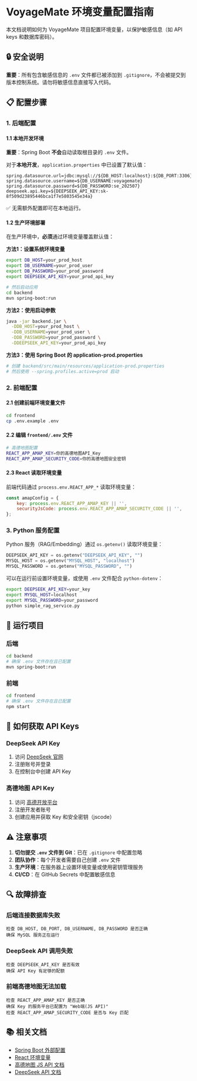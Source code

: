 # VoyageMate 环境变量配置指南

本文档说明如何为 VoyageMate 项目配置环境变量，以保护敏感信息（如 API keys 和数据库密码）。

## 🔒 安全说明

**重要**：所有包含敏感信息的 `.env` 文件都已被添加到 `.gitignore`，不会被提交到版本控制系统。请勿将敏感信息直接写入代码。

## 📋 配置步骤

### 1. 后端配置

#### 1.1 本地开发环境

**重要**：Spring Boot **不会**自动读取根目录的 `.env` 文件。

对于**本地开发**，`application.properties` 中已设置了默认值：

```properties
spring.datasource.url=jdbc:mysql://${DB_HOST:localhost}:${DB_PORT:3306}/${DB_NAME:voyagemate}?...
spring.datasource.username=${DB_USERNAME:voyagemate}
spring.datasource.password=${DB_PASSWORD:se_202507}
deepseek.api.key=${DEEPSEEK_API_KEY:sk-8f509d23895446bca1f7e5803545e34a}
```

✅ 无需额外配置即可在本地运行。

#### 1.2 生产环境部署

在生产环境中，**必须**通过环境变量覆盖默认值：

**方法1：设置系统环境变量**
```bash
export DB_HOST=your_prod_host
export DB_USERNAME=your_prod_user
export DB_PASSWORD=your_prod_password
export DEEPSEEK_API_KEY=your_prod_api_key

# 然后启动应用
cd backend
mvn spring-boot:run
```

**方法2：使用启动参数**
```bash
java -jar backend.jar \
  -DDB_HOST=your_prod_host \
  -DDB_USERNAME=your_prod_user \
  -DDB_PASSWORD=your_prod_password \
  -DDEEPSEEK_API_KEY=your_prod_api_key
```

**方法3：使用 Spring Boot 的 application-prod.properties**
```bash
# 创建 backend/src/main/resources/application-prod.properties
# 然后使用 --spring.profiles.active=prod 启动
```

### 2. 前端配置

#### 2.1 创建前端环境变量文件

```bash
cd frontend
cp .env.example .env
```

#### 2.2 编辑 `frontend/.env` 文件

```bash
# 高德地图配置
REACT_APP_AMAP_KEY=你的高德地图API_Key
REACT_APP_AMAP_SECURITY_CODE=你的高德地图安全密钥
```

#### 2.3 React 读取环境变量

前端代码通过 `process.env.REACT_APP_*` 读取环境变量：

```javascript
const amapConfig = {
    key: process.env.REACT_APP_AMAP_KEY || '',
    securityJsCode: process.env.REACT_APP_AMAP_SECURITY_CODE || '',
};
```

### 3. Python 服务配置

Python 服务（RAG/Embedding）通过 `os.getenv()` 读取环境变量：

```python
DEEPSEEK_API_KEY = os.getenv("DEEPSEEK_API_KEY", "")
MYSQL_HOST = os.getenv("MYSQL_HOST", "localhost")
MYSQL_PASSWORD = os.getenv("MYSQL_PASSWORD", "")
```

可以在运行前设置环境变量，或使用 `.env` 文件配合 `python-dotenv`：

```bash
export DEEPSEEK_API_KEY=your_key
export MYSQL_HOST=localhost
export MYSQL_PASSWORD=your_password
python simple_rag_service.py
```

## 🚀 运行项目

### 后端

```bash
cd backend
# 确保 .env 文件存在且已配置
mvn spring-boot:run
```

### 前端

```bash
cd frontend
# 确保 .env 文件存在且已配置
npm start
```

## 📝 如何获取 API Keys

### DeepSeek API Key

1. 访问 [DeepSeek 官网](https://www.deepseek.com/)
2. 注册账号并登录
3. 在控制台中创建 API Key

### 高德地图 API Key

1. 访问 [高德开放平台](https://lbs.amap.com/)
2. 注册开发者账号
3. 创建应用并获取 Key 和安全密钥（jscode）

## ⚠️ 注意事项

1. **切勿提交 `.env` 文件到 Git**：已在 `.gitignore` 中配置忽略
2. **团队协作**：每个开发者需要自己创建 `.env` 文件
3. **生产环境**：在服务器上设置环境变量或使用密钥管理服务
4. **CI/CD**：在 GitHub Secrets 中配置敏感信息

## 🔍 故障排查

### 后端连接数据库失败

```
检查 DB_HOST, DB_PORT, DB_USERNAME, DB_PASSWORD 是否正确
确保 MySQL 服务正在运行
```

### DeepSeek API 调用失败

```
检查 DEEPSEEK_API_KEY 是否有效
确保 API Key 有足够的配额
```

### 前端高德地图无法加载

```
检查 REACT_APP_AMAP_KEY 是否正确
确保 Key 的服务平台已配置为 "Web端(JS API)"
检查 REACT_APP_AMAP_SECURITY_CODE 是否与 Key 匹配
```

## 📚 相关文档

- [Spring Boot 外部配置](https://docs.spring.io/spring-boot/docs/current/reference/html/features.html#features.external-config)
- [React 环境变量](https://create-react-app.dev/docs/adding-custom-environment-variables/)
- [高德地图 JS API 文档](https://lbs.amap.com/api/javascript-api/summary)
- [DeepSeek API 文档](https://platform.deepseek.com/api-docs/)

